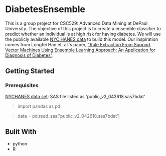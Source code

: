 # DiabetesEnsemble
This is a group project for CSC529: Advanced Data Mining at DePaul University. The objective of this project is to create a ensemble classifier to predict whether an individual is at high risk for having diabetes. We will use the publicly available [NYC HANES data](http://nychanes.org/data/) to build this model. Our inspiration comes from Longfei Han et. al.'s paper, ["Rule Extraction From Support Vector Machines Using Ensemble Learning Approach: An Application for Diagnosis of Diabetes"](https://ieeexplore.ieee.org/abstract/document/6818375/).
## Getting Started
### Prerequisites
[NYCHANES data set](http://nychanes.org/data/): SAS file listed as 'public_v2_042618.sas7bdat'
> import pandas as pd

> data = pd.read_sas('public_v2_042618.sas7bdat')
## Bulit With
* python
* R
